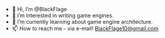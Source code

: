 - 👋 Hi, I’m @BlackFlage
- 👀 I’m interested in writing game engines.
- 🌱 I’m currently learning about game engine architecture.
- 📫 How to reach me - via e-mail! BlackFlage10@gmail.com

<!---
BlackFlage/BlackFlage is a ✨ special ✨ repository because its `README.md` (this file) appears on your GitHub profile.
You can click the Preview link to take a look at your changes.
--->
